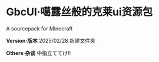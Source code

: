 # GbcUI·噶露丝般的克莱ui资源包
A sourcepack for Minecraft

**Version·版本**
2025/02/28 新建文件夹


**Others·杂谈**
中指立ててけ!!
